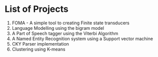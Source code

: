 # List of Projects
1. FOMA - A simple tool to creating Finite state transducers
2. Language Modelling using the bigram model
3. A Part of Speech tagger using the Viterbi Algorithm
4. A Named Entity Recognition system using a Support vector machine
5. CKY Parser implementation
6. Clustering using K-means

